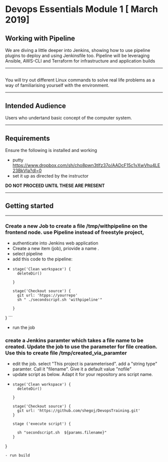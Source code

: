 #  Devops Essentials Module 1 [ March 2019]

## Working with Pipeline

We are diving a little deeper into Jenkins, showing how to use pipeline plugins to deploy and using Jenkinsfile too. 
Pipeline will be leveraging Ansible, AWS-CLI and Terraform for infrastructure and application builds

---

## 

You will try out different Linux commands to  solve real life problems as a way of familiarising yourself with the environment.

---

## Intended Audience

Users who undertand basic concept of the computer system.

---

## Requirements

Ensure the following is installed and working

- putty https://www.dropbox.com/sh/cho8pwn3tlfz37o/AADcF15c1vXwVhu4LE23BkVIa?dl=0 
- set it up as directed by the instructor

**DO NOT PROCEED UNTIL THESE ARE PRESENT**

---

## Getting started

---


###  Create a new Job to create a file /tmp/withpipeline on the frontend node. use Pipeline instead of freestyle project,
- authenticate into Jenkins web application
- Create a new item (job), priovide a name .
- select pipeline
- add this code to the pipeline:
- ```node {
  stage('Clean workspace') {
    deleteDir()
            
  }
  
  stage('Checkout source') {
    git url: 'htpps://yourrepo'
    sh " ./secondscript.sh 'withpipeline'"
  
  }
} ```
- run the job


###  create a Jenkins paramter which takes a file name to be created. Update the job to use the parameter for file creation. Use this to create file /tmp/created_via_paramter
- edit the job. select "This project is parameterised". add a "string type"  paramter. Call it "filename". Give it a default value "nofile"
- update script as below. Adapt it for your repository ans script name.
- ```node {
  stage('Clean workspace') {
    deleteDir()
            
  }
  
  stage('Checkout source') {
    git url: 'https://github.com/shegoj/DevopsTraining.git'
  }
  
  stage ('execute script') {
   
    sh "secondscript.sh  ${params.filename}"
  }
}
```
- run build




